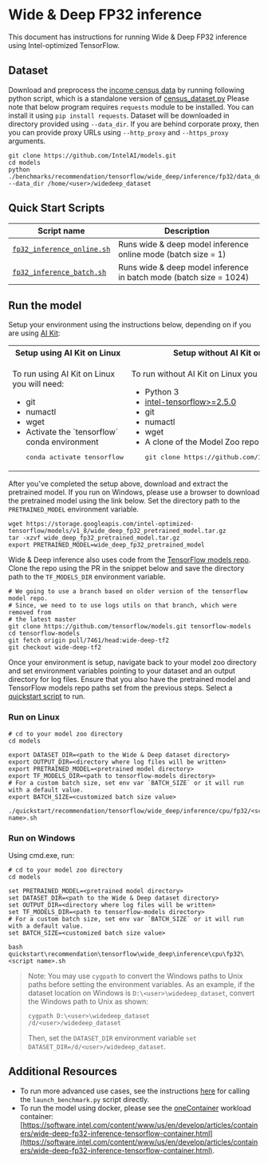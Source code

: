 <!--- 0. Title -->
# Wide & Deep FP32 inference

<!-- 10. Description -->

This document has instructions for running Wide & Deep FP32 inference using
Intel-optimized TensorFlow.

<!--- 30. Datasets -->
## Dataset
Download and preprocess the [income census data](https://archive.ics.uci.edu/ml/datasets/Census+Income) by running 
following python script, which is a standalone version of [census_dataset.py](https://github.com/tensorflow/models/blob/v2.2.0/official/r1/wide_deep/census_dataset.py)
Please note that below program requires `requests` module to be installed. You can install it using `pip install requests`.
Dataset will be downloaded in directory provided using `--data_dir`. If you are behind corporate proxy, then you can provide proxy URLs
using `--http_proxy` and `--https_proxy` arguments.
```
git clone https://github.com/IntelAI/models.git
cd models
python ./benchmarks/recommendation/tensorflow/wide_deep/inference/fp32/data_download.py --data_dir /home/<user>/widedeep_dataset
```

<!--- 40. Quick Start Scripts -->
## Quick Start Scripts

| Script name | Description |
|-------------|-------------|
| [`fp32_inference_online.sh`](fp32_inference_online.sh) | Runs wide & deep model inference online mode (batch size = 1)|
| [`fp32_inference_batch.sh`](fp32_inference_batch.sh) | Runs wide & deep model inference in batch mode (batch size = 1024)|

<!--- 50. AI Kit -->
## Run the model

Setup your environment using the instructions below, depending on if you are
using [AI Kit](/docs/general/tensorflow/AIKit.md):

<table>
  <tr>
    <th>Setup using AI Kit on Linux</th>
    <th>Setup without AI Kit on Linux</th>
    <th>Setup without AI Kit on Windows</th>
  </tr>
  <tr>
    <td>
      <p>To run using AI Kit on Linux you will need:</p>
      <ul>
        <li>git
        <li>numactl
        <li>wget
        <li>Activate the `tensorflow` conda environment
        <pre>conda activate tensorflow</pre>
      </ul>
    </td>
    <td>
      <p>To run without AI Kit on Linux you will need:</p>
      <ul>
        <li>Python 3
        <li><a href="https://pypi.org/project/intel-tensorflow/">intel-tensorflow>=2.5.0</a>
        <li>git
        <li>numactl
        <li>wget
        <li>A clone of the Model Zoo repo<br />
        <pre>git clone https://github.com/IntelAI/models.git</pre>
      </ul>
    </td>
    <td>
      <p>To run without AI Kit on Windows you will need:</p>
      <ul>
        <li><a href="/docs/general/tensorflow/Windows.md">Intel Model Zoo on Windows Systems prerequisites</a>
        <li>git
        <li>A clone of the Model Zoo repo<br />
        <pre>git clone https://github.com/IntelAI/models.git</pre>
      </ul>
    </td>
  </tr>
</table>

After you've completed the setup above, download and extract the pretrained
model. If you run on Windows, please use a browser to download the pretrained model using the link below.
Set the directory path to the `PRETRAINED_MODEL` environment variable.
```
wget https://storage.googleapis.com/intel-optimized-tensorflow/models/v1_8/wide_deep_fp32_pretrained_model.tar.gz
tar -xzvf wide_deep_fp32_pretrained_model.tar.gz
export PRETRAINED_MODEL=wide_deep_fp32_pretrained_model
```

Wide & Deep inference also uses code from the [TensorFlow models repo](https://github.com/tensorflow/models).
Clone the repo using the PR in the snippet below and save the directory path
to the `TF_MODELS_DIR` environment variable.
```
# We going to use a branch based on older version of the tensorflow model repo.
# Since, we need to to use logs utils on that branch, which were removed from
# the latest master
git clone https://github.com/tensorflow/models.git tensorflow-models
cd tensorflow-models
git fetch origin pull/7461/head:wide-deep-tf2
git checkout wide-deep-tf2
```

Once your environment is setup, navigate back to your model zoo directory and set
environment variables pointing to your dataset and an output directory for log files.
Ensure that you also have the pretrained model and TensorFlow models repo paths
set from the previous steps. Select a [quickstart script](#quick-start-scripts)
to run.
### Run on Linux
```
# cd to your model zoo directory
cd models

export DATASET_DIR=<path to the Wide & Deep dataset directory>
export OUTPUT_DIR=<directory where log files will be written>
export PRETRAINED_MODEL=<pretrained model directory>
export TF_MODELS_DIR=<path to tensorflow-models directory>
# For a custom batch size, set env var `BATCH_SIZE` or it will run with a default value.
export BATCH_SIZE=<customized batch size value>

./quickstart/recommendation/tensorflow/wide_deep/inference/cpu/fp32/<script name>.sh
```
### Run on Windows
Using cmd.exe, run:
```
# cd to your model zoo directory
cd models

set PRETRAINED_MODEL=<pretrained model directory>
set DATASET_DIR=<path to the Wide & Deep dataset directory>
set OUTPUT_DIR=<directory where log files will be written>
set TF_MODELS_DIR=<path to tensorflow-models directory>
# For a custom batch size, set env var `BATCH_SIZE` or it will run with a default value.
set BATCH_SIZE=<customized batch size value>

bash quickstart\recommendation\tensorflow\wide_deep\inference\cpu\fp32\<script name>.sh
```
> Note: You may use `cygpath` to convert the Windows paths to Unix paths before setting the environment variables. 
As an example, if the dataset location on Windows is `D:\<user>\widedeep_dataset`, convert the Windows path to Unix as shown:
> ```
> cygpath D:\<user>\widedeep_dataset
> /d/<user>/widedeep_dataset
>```
>Then, set the `DATASET_DIR` environment variable `set DATASET_DIR=/d/<user>/widedeep_dataset`.

<!--- 90. Resource Links-->
## Additional Resources

* To run more advanced use cases, see the instructions [here](Advanced.md)
  for calling the `launch_benchmark.py` script directly.
* To run the model using docker, please see the [oneContainer](http://software.intel.com/containers)
  workload container:<br />
  [https://software.intel.com/content/www/us/en/develop/articles/containers/wide-deep-fp32-inference-tensorflow-container.html](https://software.intel.com/content/www/us/en/develop/articles/containers/wide-deep-fp32-inference-tensorflow-container.html).

